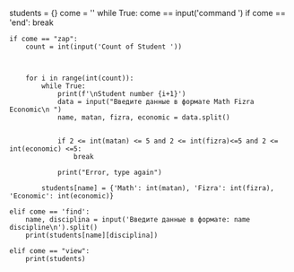 students = {}
come = ''
while True:
    come == input('command ')
    if come == 'end':
        break

    if come == "zap":
        count = int(input('Count of Student '))



        for i in range(int(count)):
            while True:
                print(f'\nStudent number {i+1}')
                data = input("Введите данные в формате Math Fizra Economic\n ")
                name, matan, fizra, economic = data.split()


                if 2 <= int(matan) <= 5 and 2 <= int(fizra)<=5 and 2 <= int(economic) <=5:
                    break

                print("Error, type again")

            students[name] = {'Math': int(matan), 'Fizra': int(fizra), 'Economic': int(economic)}

    elif come == 'find':
        name, disciplina = input('Введите данные в формате: name discipline\n').split()
        print(students[name][disciplina])

    elif come == "view":
        print(students)
